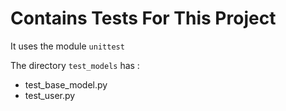 # Contains Tests For This Project

It uses the module `unittest`

The directory `test_models` has :

* test_base_model.py
* test_user.py
